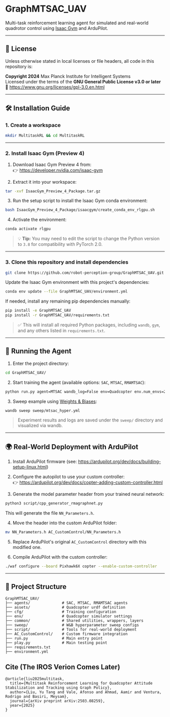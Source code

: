 # GraphMTSAC_UAV

Multi-task reinforcement learning agent for simulated and real-world quadrotor control using [Isaac Gym](https://developer.nvidia.com/isaac-gym) and ArduPilot.

---

## 📄 License

Unless otherwise stated in local licenses or file headers, all code in this repository is:

**Copyright 2024** Max Planck Institute for Intelligent Systems  
Licensed under the terms of the **GNU General Public License v3.0 or later**  
📜 https://www.gnu.org/licenses/gpl-3.0.en.html

---

## 🛠 Installation Guide

### 1. Create a workspace

```bash
mkdir MultitaskRL && cd MultitaskRL
```

---

### 2. Install Isaac Gym (Preview 4)

1. Download Isaac Gym Preview 4 from:  
   👉 https://developer.nvidia.com/isaac-gym

2. Extract it into your workspace:

```bash
tar -xvf IsaacGym_Preview_4_Package.tar.gz
```

3. Run the setup script to install the Isaac Gym conda environment:

```bash
bash IsaacGym_Preview_4_Package/isaacgym/create_conda_env_rlgpu.sh
```

4. Activate the environment:

```bash
conda activate rlgpu
```

> 💡 **Tip:** You may need to edit the script to change the Python version to `3.8` for compatibility with PyTorch 2.0.

---

### 3. Clone this repository and install dependencies

```bash
git clone https://github.com/robot-perception-group/GraphMTSAC_UAV.git
```

Update the Isaac Gym environment with this project's dependencies:

```bash
conda env update --file GraphMTSAC_UAV/environment.yml
```

If needed, install any remaining pip dependencies manually:
```bash
pip install -e GraphMTSAC_UAV
pip install -r GraphMTSAC_UAV/requirements.txt
```

> ✅ This will install all required Python packages, including `wandb`, `gym`, and any others listed in `requirements.txt`.

---

## 🚀 Running the Agent

1. Enter the project directory:

```bash
cd GraphMTSAC_UAV/
```

2. Start training the agent (available options: `SAC`, `MTSAC`, `RMAMTSAC`):

```bash
python run.py agent=MTSAC wandb_log=False env=Quadcopter env.num_envs=25 env.sim.headless=False agent.save_model=False
```

3. Sweep example using [Weights & Biases](https://wandb.ai):

```bash
wandb sweep sweep/mtsac_hyper.yml
```

> Experiment results and logs are saved under the `sweep/` directory and visualized via wandb.

---

## 🌍 Real-World Deployment with ArduPilot

1. Install ArduPilot firmware (see: https://ardupilot.org/dev/docs/building-setup-linux.html)

2. Configure the autopilot to use your custom controller:  
👉 https://ardupilot.org/dev/docs/copter-adding-custom-controller.html

3. Generate the model parameter header from your trained neural network:

```bash
python3 script/cpp_generator_rmagraphnet.py
```

This will generate the file `NN_Parameters.h`.

4. Move the header into the custom ArduPilot folder:

```bash
mv NN_Parameters.h AC_CustomControl/NN_Parameters.h
```

5. Replace ArduPilot's original `AC_CustomControl` directory with this modified one.

6. Compile ArduPilot with the custom controller:

```bash
./waf configure --board Pixhawk6X copter --enable-custom-controller
```


---

## 📂 Project Structure

```
GraphMTSAC_UAV/
├── agents/              # SAC, MTSAC, RMAMTSAC agents
├── assets/              # Quadcopter urdf definition
├── cfg/                 # Training configuration
├── env/                 # Quadcopter simulator settings
├── common/              # Shared utilities, wrappers, layers
├── sweep/               # W&B hyperparameter sweep configs
├── script/              # Tools for real-world deployment
├── AC_CustomControl/    # Custom firmware integration
├── run.py               # Main entry point
├── play.py              # Main testing point
├── requirements.txt
├── environment.yml
```

## Cite (The IROS Verion Comes Later)
```
@article{liu2025multitask,
  title={Multitask Reinforcement Learning for Quadcopter Attitude Stabilization and Tracking using Graph Policy},
  author={Liu, Yu Tang and Vale, Afonso and Ahmad, Aamir and Ventura, Rodrigo and Basiri, Meysam},
  journal={arXiv preprint arXiv:2503.08259},
  year={2025}
}
```